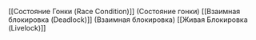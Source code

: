 
[[Состояние Гонки (Race Condition)]] (Состояние гонки)
[[Взаимная блокировка (Deadlock)]] (Взаимная блокировка)
[[Живая Блокировка (Livelock)]]